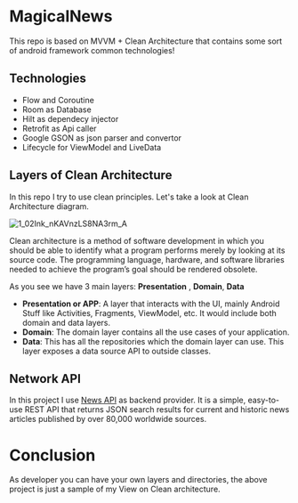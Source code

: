 # MagicalNews
This repo is based on MVVM + Clean Architecture that contains some sort of android framework common technologies!


## Technologies 
- Flow and Coroutine
- Room as Database
- Hilt as dependecy injector
- Retrofit as Api caller
- Google GSON as json parser and convertor
- Lifecycle for ViewModel and LiveData

## Layers of Clean Architecture
In this repo I try to use clean principles. Let's take a look at Clean Architecture diagram.


![1_02Ink_nKAVnzLS8NA3rm_A](https://user-images.githubusercontent.com/13493645/172063188-c8e0ae42-23f1-4849-ad8f-472346a03dfa.png)

Clean architecture is a method of software development in which you should be able to identify what a program performs merely by looking at its source code. The programming language, hardware, and software libraries needed to achieve the program’s goal should be rendered obsolete.

As you see we have 3 main layers: **Presentation** , **Domain**, **Data**

- **Presentation or APP**: A layer that interacts with the UI, mainly Android Stuff like Activities, Fragments, ViewModel, etc. It would include both domain and data layers.
- **Domain**: The domain layer contains all the use cases of your application.
- **Data**: This has all the repositories which the domain layer can use. This layer exposes a data source API to outside classes.


## Network API

In this project I use [News API](https://newsapi.org/) as backend provider. It is a simple, easy-to-use REST API that returns JSON search results for current and historic news articles published by over 80,000 worldwide sources. 


# Conclusion
As developer you can have your own layers and directories, the above project is just a sample of my View on Clean architecture.
